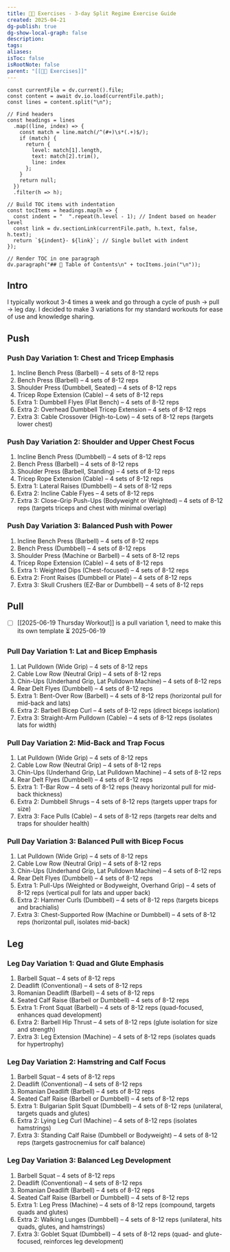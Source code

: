 ```yaml
---
title: 🏋🏿 Exercises - 3-day Split Regime Exercise Guide
created: 2025-04-21
dg-publish: true
dg-show-local-graph: false
description: 
tags: 
aliases: 
isToc: false
isRootNote: false
parent: "[[🏋🏿 Exercises]]"
---
```

```dataviewjs
const currentFile = dv.current().file;
const content = await dv.io.load(currentFile.path);
const lines = content.split("\n");

// Find headers
const headings = lines
  .map((line, index) => {
    const match = line.match(/^(#+)\s*(.+)$/);
    if (match) {
      return {
        level: match[1].length,
        text: match[2].trim(),
        line: index
      };
    }
    return null;
  })
  .filter(h => h);

// Build TOC items with indentation
const tocItems = headings.map(h => {
  const indent = "  ".repeat(h.level - 1); // Indent based on header level
  const link = dv.sectionLink(currentFile.path, h.text, false, h.text);
  return `${indent}- ${link}`; // Single bullet with indent
});

// Render TOC in one paragraph
dv.paragraph("## 📑 Table of Contents\n" + tocItems.join("\n"));
```
## Intro
I typically workout 3-4 times a week and go through a cycle of push -> pull -> leg day. I decided to make 3 variations for my standard workouts for ease of use and knowledge sharing.
## Push
### Push Day Variation 1: Chest and Tricep Emphasis
1. Incline Bench Press (Barbell) – 4 sets of 8-12 reps
2. Bench Press (Barbell) – 4 sets of 8-12 reps
3. Shoulder Press (Dumbbell, Seated) – 4 sets of 8-12 reps
4. Tricep Rope Extension (Cable) – 4 sets of 8-12 reps
5. Extra 1: Dumbbell Flyes (Flat Bench) – 4 sets of 8-12 reps
6. Extra 2: Overhead Dumbbell Tricep Extension – 4 sets of 8-12 reps
7. Extra 3: Cable Crossover (High-to-Low) – 4 sets of 8-12 reps (targets lower chest)
### Push Day Variation 2: Shoulder and Upper Chest Focus
1. Incline Bench Press (Dumbbell) – 4 sets of 8-12 reps
2. Bench Press (Barbell) – 4 sets of 8-12 reps
3. Shoulder Press (Barbell, Standing) – 4 sets of 8-12 reps
4. Tricep Rope Extension (Cable) – 4 sets of 8-12 reps
5. Extra 1: Lateral Raises (Dumbbell) – 4 sets of 8-12 reps
6. Extra 2: Incline Cable Flyes – 4 sets of 8-12 reps
7. Extra 3: Close-Grip Push-Ups (Bodyweight or Weighted) – 4 sets of 8-12 reps (targets triceps and chest with minimal overlap)
### Push Day Variation 3: Balanced Push with Power
1. Incline Bench Press (Barbell) – 4 sets of 8-12 reps
2. Bench Press (Dumbbell) – 4 sets of 8-12 reps
3. Shoulder Press (Machine or Barbell) – 4 sets of 8-12 reps
4. Tricep Rope Extension (Cable) – 4 sets of 8-12 reps
5. Extra 1: Weighted Dips (Chest-focused) – 4 sets of 8-12 reps
6. Extra 2: Front Raises (Dumbbell or Plate) – 4 sets of 8-12 reps
7. Extra 3: Skull Crushers (EZ-Bar or Dumbbell) – 4 sets of 8-12 reps
## Pull
* [ ] [[2025-06-19 Thursday Workout]] is a pull variation 1, need to make this its own template ⏳ 2025-06-19 
### Pull Day Variation 1: Lat and Bicep Emphasis
1. Lat Pulldown (Wide Grip) – 4 sets of 8-12 reps
2. Cable Low Row (Neutral Grip) – 4 sets of 8-12 reps
3. Chin-Ups (Underhand Grip, Lat Pulldown Machine) – 4 sets of 8-12 reps
4. Rear Delt Flyes (Dumbbell) – 4 sets of 8-12 reps
5. Extra 1: Bent-Over Row (Barbell) – 4 sets of 8-12 reps (horizontal pull for mid-back and lats)
6. Extra 2: Barbell Bicep Curl – 4 sets of 8-12 reps (direct biceps isolation)
7. Extra 3: Straight-Arm Pulldown (Cable) – 4 sets of 8-12 reps (isolates lats for width)
### Pull Day Variation 2: Mid-Back and Trap Focus
1. Lat Pulldown (Wide Grip) – 4 sets of 8-12 reps
2. Cable Low Row (Neutral Grip) – 4 sets of 8-12 reps
3. Chin-Ups (Underhand Grip, Lat Pulldown Machine) – 4 sets of 8-12 reps
4. Rear Delt Flyes (Dumbbell) – 4 sets of 8-12 reps
5. Extra 1: T-Bar Row – 4 sets of 8-12 reps (heavy horizontal pull for mid-back thickness)
6. Extra 2: Dumbbell Shrugs – 4 sets of 8-12 reps (targets upper traps for size)
7. Extra 3: Face Pulls (Cable) – 4 sets of 8-12 reps (targets rear delts and traps for shoulder health)
### Pull Day Variation 3: Balanced Pull with Bicep Focus
1. Lat Pulldown (Wide Grip) – 4 sets of 8-12 reps
2. Cable Low Row (Neutral Grip) – 4 sets of 8-12 reps
3. Chin-Ups (Underhand Grip, Lat Pulldown Machine) – 4 sets of 8-12 reps
4. Rear Delt Flyes (Dumbbell) – 4 sets of 8-12 reps
5. Extra 1: Pull-Ups (Weighted or Bodyweight, Overhand Grip) – 4 sets of 8-12 reps (vertical pull for lats and upper back)
6. Extra 2: Hammer Curls (Dumbbell) – 4 sets of 8-12 reps (targets biceps and brachialis)
7. Extra 3: Chest-Supported Row (Machine or Dumbbell) – 4 sets of 8-12 reps (horizontal pull, isolates mid-back)
## Leg
### Leg Day Variation 1: Quad and Glute Emphasis
1. Barbell Squat – 4 sets of 8-12 reps
2. Deadlift (Conventional) – 4 sets of 8-12 reps
3. Romanian Deadlift (Barbell) – 4 sets of 8-12 reps
4. Seated Calf Raise (Barbell or Dumbbell) – 4 sets of 8-12 reps
5. Extra 1: Front Squat (Barbell) – 4 sets of 8-12 reps (quad-focused, enhances quad development)
6. Extra 2: Barbell Hip Thrust – 4 sets of 8-12 reps (glute isolation for size and strength)
7. Extra 3: Leg Extension (Machine) – 4 sets of 8-12 reps (isolates quads for hypertrophy)
### Leg Day Variation 2: Hamstring and Calf Focus
1. Barbell Squat – 4 sets of 8-12 reps
2. Deadlift (Conventional) – 4 sets of 8-12 reps
3. Romanian Deadlift (Barbell) – 4 sets of 8-12 reps
4. Seated Calf Raise (Barbell or Dumbbell) – 4 sets of 8-12 reps
5. Extra 1: Bulgarian Split Squat (Dumbbell) – 4 sets of 8-12 reps (unilateral, targets quads and glutes)
6. Extra 2: Lying Leg Curl (Machine) – 4 sets of 8-12 reps (isolates hamstrings)
7. Extra 3: Standing Calf Raise (Dumbbell or Bodyweight) – 4 sets of 8-12 reps (targets gastrocnemius for calf balance)
### Leg Day Variation 3: Balanced Leg Development
1. Barbell Squat – 4 sets of 8-12 reps
2. Deadlift (Conventional) – 4 sets of 8-12 reps
3. Romanian Deadlift (Barbell) – 4 sets of 8-12 reps
4. Seated Calf Raise (Barbell or Dumbbell) – 4 sets of 8-12 reps
5. Extra 1: Leg Press (Machine) – 4 sets of 8-12 reps (compound, targets quads and glutes)
6. Extra 2: Walking Lunges (Dumbbell) – 4 sets of 8-12 reps (unilateral, hits quads, glutes, and hamstrings)
7. Extra 3: Goblet Squat (Dumbbell) – 4 sets of 8-12 reps (quad- and glute-focused, reinforces leg development)